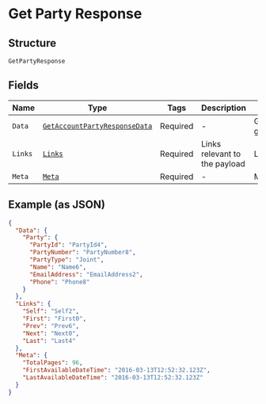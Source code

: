
# Get Party Response

## Structure

`GetPartyResponse`

## Fields

| Name | Type | Tags | Description | Getter | Setter |
|  --- | --- | --- | --- | --- | --- |
| `Data` | [`GetAccountPartyResponseData`](../../doc/models/get-account-party-response-data.md) | Required | - | GetAccountPartyResponseData getData() | setData(GetAccountPartyResponseData data) |
| `Links` | [`Links`](../../doc/models/links.md) | Required | Links relevant to the payload | Links getLinks() | setLinks(Links links) |
| `Meta` | [`Meta`](../../doc/models/meta.md) | Required | - | Meta getMeta() | setMeta(Meta meta) |

## Example (as JSON)

```json
{
  "Data": {
    "Party": {
      "PartyId": "PartyId4",
      "PartyNumber": "PartyNumber8",
      "PartyType": "Joint",
      "Name": "Name6",
      "EmailAddress": "EmailAddress2",
      "Phone": "Phone8"
    }
  },
  "Links": {
    "Self": "Self2",
    "First": "First0",
    "Prev": "Prev6",
    "Next": "Next0",
    "Last": "Last4"
  },
  "Meta": {
    "TotalPages": 96,
    "FirstAvailableDateTime": "2016-03-13T12:52:32.123Z",
    "LastAvailableDateTime": "2016-03-13T12:52:32.123Z"
  }
}
```

